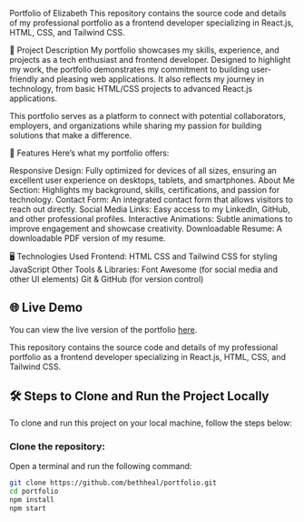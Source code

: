 Portfolio of Elizabeth
This repository contains the source code and details of my professional portfolio as a frontend developer specializing in React.js, HTML, CSS, and Tailwind CSS.

📝 Project Description
My portfolio showcases my skills, experience, and projects as a tech enthusiast and frontend developer. Designed to highlight my work, 
the portfolio demonstrates my commitment to building user-friendly and  pleasing web applications.
It also reflects my journey in technology, from basic HTML/CSS projects to advanced React.js applications.

This portfolio serves as a platform to connect with potential collaborators, employers, 
and organizations while sharing my passion for building solutions that make a difference.

🌟 Features
Here’s what my portfolio offers:

Responsive Design: Fully optimized for devices of all sizes, ensuring an excellent user experience on desktops, tablets, and smartphones.
About Me Section: Highlights my background, skills, certifications, and passion for technology.
Contact Form: An integrated contact form that allows visitors to reach out directly.
Social Media Links: Easy access to my LinkedIn, GitHub, and other professional profiles.
Interactive Animations: Subtle animations to improve engagement and showcase creativity.
Downloadable Resume: A downloadable PDF version of my resume.

🖥️ Technologies Used
Frontend:
HTML
CSS and Tailwind CSS for styling
JavaScript 
Other Tools & Libraries:
Font Awesome  (for social media and other UI elements)
Git & GitHub (for version control)



## 🌐 Live Demo

You can view the live version of the portfolio [here](https://bethheal.github.io/personalPortfolio/).




This repository contains the source code and details of my professional portfolio as a frontend developer specializing in React.js, HTML, CSS, and Tailwind CSS.

## 🛠️ Steps to Clone and Run the Project Locally

To clone and run this project on your local machine, follow the steps below:

### Clone the repository:

Open a terminal and run the following command:

```bash
git clone https://github.com/bethheal/portfolio.git
cd portfolio
npm install
npm start



